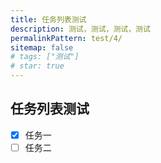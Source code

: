```yaml
---
title: 任务列表测试
description: 测试，测试，测试，测试
permalinkPattern: test/4/
sitemap: false
# tags: ["测试"]
# star: true
---
```

## 任务列表测试

- [x] 任务一
- [ ] 任务二